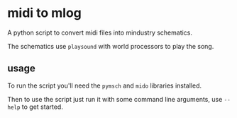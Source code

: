 # midi to mlog
A python script to convert midi files into mindustry schematics.

The schematics use `playsound` with world processors to play the song.

## usage
  To run the script you'll need the `pymsch` and `mido` libraries installed.

  Then to use the script just run it with some command line arguments, use `--help` to get started.
